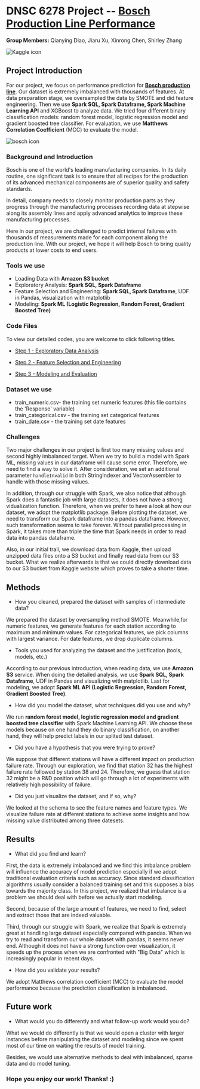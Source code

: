 # DNSC 6278 Project -- [Bosch Production Line Performance](https://www.kaggle.com/c/bosch-production-line-performance/overview) 

**Group Members:** Qianying Diao, Jiaru Xu, Xinrong Chen, Shirley Zhang

![Kaggle icon](https://github.com/jiaruxu233/Big-Data-Project/blob/master/Pics/1563903920326.jpg)


## Project Introduction

For our project, we focus on performance prediction for **[Bosch production line](https://www.kaggle.com/c/bosch-production-line-performance/overview)**. Our dataset is extremely imbalanced with thousands of features. At data preparation stage, we oversampled the data by SMOTE and did feature engineering. Then we use **Spark SQL, Spark Dataframe, Spark Machine Learning API** and XGBoost to analyze data. We tried four different binary classification models: random forest model, logistic regression model and gradient boosted tree classifier. For evaluation, we use **Matthews Correlation Coefficient** (MCC) to evaluate the model. 

![bosch icon](https://github.com/jiaruxu233/Big-Data-Project/blob/master/Pics/cover.jpg)


### Background and Introduction

Bosch is one of the world's leading manufacturing companies. In its daily routine, one significant task is to ensure that all recipes for the production of its advanced mechanical components are of superior quality and safety standards. 

In detail, company needs to closely monitor production  parts as they progress through the manufacturing processes recording data at stepwise along its assembly lines and apply advanced analytics to improve these manufacturing processes. 

Here in our project, we are challenged to predict internal failures with thousands of measurements made for each component along the production line. With our project, we hope it will help Bosch to bring quality products at lower costs to end users.


### Tools we use
* Loading Data with **Amazon S3 bucket**
* Exploratory Analysis: **Spark SQL, Spark Dataframe**
* Feature Selection and Engineering: **Spark SQL, Spark Dataframe**, UDF in Pandas, visualization with matplotlib
* Modeling: **Spark ML (Logistic Regression, Random Forest, Gradient Boosted Tree)**

### Code Files
To view our detailed codes, you are welcome to click following titles.

* [Step 1 - Exploratory Data Analysis](https://nbviewer.jupyter.org/github/jiaruxu233/Big-Data-Project/blob/master/Code/Step_1_Exploratory_Data_Analysis.ipynb)

* [Step 2 - Feature Selection and Engineering](https://nbviewer.jupyter.org/github/jiaruxu233/Big-Data-Project/blob/master/Code/Step_2_Feature_Engineering.ipynb)

* [Step 3 - Modeling and Evaluation](https://nbviewer.jupyter.org/github/jiaruxu233/Big-Data-Project/blob/master/Code/Step_3_Modeling.ipynb)

### Dataset we use

* train_numeric.csv- the training set numeric features (this file contains the 'Response' variable)
* train_categorical.csv - the training set categorical features
* train_date.csv - the training set date features

### Challenges 

Two major challenges in our project is first too many missing values and second highly imbalanced target. 	When we try to build a model with Spark ML, missing values in our dataframe will cause some error. Therefore, we need to find a way to solve it. After consideration, we set an additional parameter `handleInvalid` in both StringIndexer and VectorAssembler to handle with those missing values.

In addition, through our struggle with Spark, we also notice that although Spark   does a fantastic job with large datasets, it does not have a strong vidualization function. Therefore, when we prefer to have a look at how our dataset, we adopt the matplotlib package. Before plotting the dataset, we need to transform our Spark dataframe into a pandas dataframe. However, such transformation seems to take forever. Without parallel processing in Spark, it takes more than triple the time that Spark needs in order to read data into pandas dataframe.  

Also, in our initial trail, we download data from Kaggle, then upload unzipped data files onto a S3 bucket and finally read data from our S3 bucket. What we realize afterwards is that we could directly download data to our S3 bucket from Kaggle website which proves to take a shorter time.


## Methods
* How you cleaned, prepared the dataset with samples of intermediate data?

We prepared the dataset by oversampling method SMOTE. Meanwhile,for numeric features, we generate features for each station according to maximum and minimum values. For categorical features, we pick columns with largest variance. For date features, we drop duplicate columns.

* Tools you used for analyzing the dataset and the justification (tools, models, etc.)

According to our previous introduction, when reading data, we use **Amazon S3** service. When doing the detailed analysis, we use  **Spark SQL, Spark Dataframe**, UDF in Pandas and visualizing with matplotlib. Last for modeling, we adopt **Spark ML API (Logistic Regression, Random Forest, Gradient Boosted Tree)**.

* How did you model the dataset, what techniques did you use and why?

We run **random forest model, logistic regression model and gradient boosted tree classifier** with Spark Machine Learning API. We choose these models because on one hand they do binary classification, on another hand, they will help predict labels in our splited test dataset.  

* Did you have a hypothesis that you were trying to prove? 

We suppose that different stations will have a different impact on production failure rate. Through our exploration, we find that station 32 has the highest failure rate followed by station 38 and 24. Therefore, we guess that station 32 might be a R&D position which will go through a lot of experiments with relatively high possibility of failure.

* Did you just visualize the dataset, and if so, why?

We looked at the schema to see the feature names and feature types. We visualize failure rate at different stations to achieve some insights and how missing value distributed among three datesets. 

## Results
* What did you find and learn?

First, the data is extremely imbalanced and we find this imbalance problem will influence the accuracy of model prediction especially if we adopt traditional evaluation criteria such as accuracy. Since standard classification algorithms usually consider a balanced training set and this supposes a bias towards the majority class. In this project, we realized that imbalance is a problem we should deal with before we actually start modeling. 

Second, because of the large amount of features, we need to find, select and extract those that are indeed valuable.

Third, through our struggle with Spark, we realize that Spark is extremely great at handling large dataset especially compared with pandas. When we try to read and transform our whole dataset with pandas, it seems never end. Although it does not have a strong function over visualization, it speeds up the process when we are confronted with "Big Data" which is increasingly popular in recent days.

* How did you validate your results?

We adopt Matthews correlation coefficient (MCC) to evaluate the model performance because the prediction classification is imbalanced.

## Future work 
* What would you do differently and what follow-up work would you do?

What we would do differently is that we would open a cluster with larger instances before manipulating the dataset and modeling since we spent most of our time on waiting the results of model training. 

Besides, we would use alternative methods to deal with imbalanced, sparse data and do model tuning.


### Hope you enjoy our work! Thanks! :)

